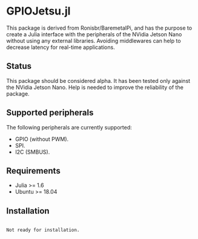 GPIOJetsu.jl
==============


This package is derived from Ronisbr/BaremetalPi, and has the purpose to create a Julia interface with the peripherals of
the NVidia Jetson Nano without using any external libraries. Avoiding middlewares can
help to decrease latency for real-time applications.

## Status

This package should be considered alpha. It has been tested only against the
NVidia Jetson Nano. Help is needed to improve the reliability of the package.

## Supported peripherals

The following peripherals are currently supported:

* GPIO (without PWM).
* SPI.
* I2C (SMBUS).

## Requirements

* Julia >= 1.6
* Ubuntu >= 18.04

## Installation

```

Not ready for installation.


```

